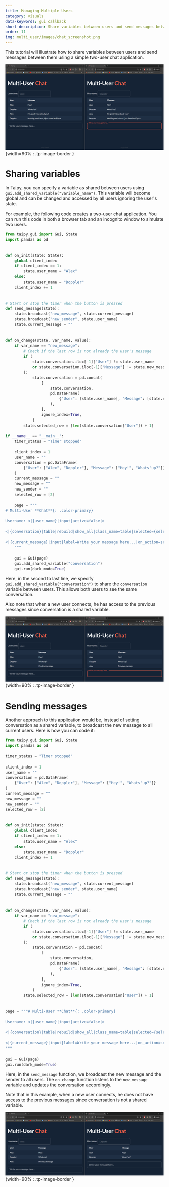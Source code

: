 ```yaml
---
title: Managing Multiple Users
category: visuals
data-keywords: gui callback
short-description: Share variables between users and send messages between them.
order: 11
img: multi_user/images/chat_screenshot.png
---
```


This tutorial will illustrate how to share variables between users and send messages
between them using a simple two-user chat application.

![Chat Application](images/chat_screenshot.png){width=90% : .tp-image-border }


# Sharing variables

In Taipy, you can specify a variable as shared between users using
`gui.add_shared_variable("variable_name")`. This variable will become global and
can be changed and accessed by all users ignoring the user's state.

For example, the following code creates a two-user chat application. You can run
this code in both a browser tab and an incognito window to simulate two users.

```python
from taipy.gui import Gui, State
import pandas as pd


def on_init(state: State):
    global client_index
    if client_index == 1:
        state.user_name = "Alex"
    else:
        state.user_name = "Doppler"
    client_index += 1


# Start or stop the timer when the button is pressed
def send_message(state):
    state.broadcast("new_message", state.current_message)
    state.broadcast("new_sender", state.user_name)
    state.current_message = ""


def on_change(state, var_name, value):
    if var_name == "new_message":
        # Check if the last row is not already the user's message
        if (
            state.conversation.iloc[-1]["User"] != state.user_name
            or state.conversation.iloc[-1]["Message"] != state.new_message
        ):
            state.conversation = pd.concat(
                [
                    state.conversation,
                    pd.DataFrame(
                        {"User": [state.user_name], "Message": [state.new_message]}
                    ),
                ],
                ignore_index=True,
            )
        state.selected_row = [len(state.conversation["User"]) + 1]

if __name__ == "__main__":
    timer_status = "Timer stopped"

    client_index = 1
    user_name = ""
    conversation = pd.DataFrame(
        {"User": ["Alex", "Doppler"], "Message": ["Hey!", "Whats'up?"]}
    )
    current_message = ""
    new_message = ""
    new_sender = ""
    selected_row = [2]

    page = """
# Multi-User **Chat**{: .color-primary}

Username: <|{user_name}|input|active=false|>

<|{conversation}|table|rebuild|show_all|class_name=table|selected={selected_row}|>

<|{current_message}|input|label=Write your message here...|on_action=send_message|class_name=fullwidth|change_delay=-1|>
    """

    gui = Gui(page)
    gui.add_shared_variable("conversation")
    gui.run(dark_mode=True)
```

Here, in the second to last line, we specify
`gui.add_shared_variable("conversation")` to share the `conversation` variable
between users. This allows both users to see the same conversation.

Also note that when a new user connects, he has access to the previous messages
since conversation is a shared variable.

![Broadcasted Message Screenshot](images/shared_msg.png){width=90% : .tp-image-border }

# Sending messages

Another approach to this application would be, instead of setting conversation as
a shared variable, to broadcast the new message to all current users. Here is how
you can code it:

```python
from taipy.gui import Gui, State
import pandas as pd

timer_status = "Timer stopped"

client_index = 1
user_name = ""
conversation = pd.DataFrame(
    {"User": ["Alex", "Doppler"], "Message": ["Hey!", "Whats'up?"]}
)
current_message = ""
new_message = ""
new_sender = ""
selected_row = [2]


def on_init(state: State):
    global client_index
    if client_index == 1:
        state.user_name = "Alex"
    else:
        state.user_name = "Doppler"
    client_index += 1


# Start or stop the timer when the button is pressed
def send_message(state):
    state.broadcast("new_message", state.current_message)
    state.broadcast("new_sender", state.user_name)
    state.current_message = ""


def on_change(state, var_name, value):
    if var_name == "new_message":
        # Check if the last row is not already the user's message
        if (
            state.conversation.iloc[-1]["User"] != state.user_name
            or state.conversation.iloc[-1]["Message"] != state.new_message
        ):
            state.conversation = pd.concat(
                [
                    state.conversation,
                    pd.DataFrame(
                        {"User": [state.user_name], "Message": [state.new_message]}
                    ),
                ],
                ignore_index=True,
            )
        state.selected_row = [len(state.conversation["User"]) + 1]


page = """# Multi-User **Chat**{: .color-primary}

Username: <|{user_name}|input|active=false|>

<|{conversation}|table|rebuild|show_all|class_name=table|selected={selected_row}|>

<|{current_message}|input|label=Write your message here...|on_action=send_message|class_name=fullwidth|change_delay=-1|>
"""

gui = Gui(page)
gui.run(dark_mode=True)
```

Here, in the `send_message` function, we broadcast the new message and the sender
to all users. The `on_change` function listens to the `new_message` variable and
updates the conversation accordingly.

Note that in this example, when a new user connects, he does not have access to the
previous messages since conversation is not a shared variable.

![Broadcasted Message Screenshot](images/broadcasted_msg.png){width=90% : .tp-image-border }